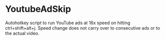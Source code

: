 # YoutubeAdSkip
Autohotkey script to run YouTube ads at 16x speed on hitting ctrl+shift+alt+j. Speed change does not carry over to consecutive ads or to the actual video.
